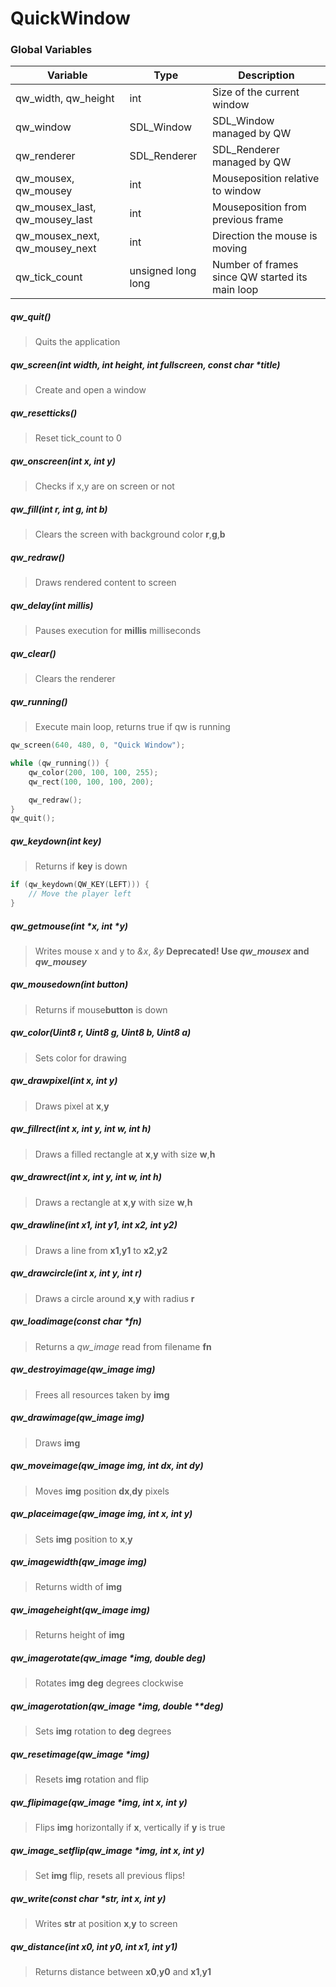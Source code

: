 # QuickWindow

### Global Variables

 Variable | Type | Description
----------|------|-------------
qw_width, qw_height | int | Size of the current window
qw_window | SDL_Window | SDL_Window managed by QW
qw_renderer | SDL_Renderer | SDL_Renderer managed by QW
qw_mousex, qw_mousey | int | Mouseposition relative to window
qw_mousex_last, qw_mousey_last | int | Mouseposition from previous frame
qw_mousex_next, qw_mousey_next | int | Direction the mouse is moving
qw_tick_count | unsigned long long | Number of frames since QW started its main loop

##### qw_quit()
> Quits the application

##### qw_screen(int **width**, int **height**, int **fullscreen**, const char \***title**)
> Create and open a window

##### qw_resetticks()
> Reset tick_count to 0

##### qw_onscreen(int **x**, int **y**)
> Checks if x,y are on screen or not

##### qw_fill(int **r**, int **g**, int **b**)
> Clears the screen with background color **r**,**g**,**b**

##### qw_redraw()
> Draws rendered content to screen

##### qw_delay(int **millis**)
> Pauses execution for **millis** milliseconds

##### qw_clear()
> Clears the renderer

##### qw_running()
> Execute main loop, returns true if qw is running

```c
qw_screen(640, 480, 0, "Quick Window");

while (qw_running()) {
	qw_color(200, 100, 100, 255);
	qw_rect(100, 100, 100, 200);

	qw_redraw();
}
qw_quit();
```

##### qw_keydown(int **key**)
> Returns if **key** is down

```c
if (qw_keydown(QW_KEY(LEFT))) {
	// Move the player left
}
```

##### qw_getmouse(int **\*x**, int **\*y**)
> Writes mouse x and y to *&x*, *&y*
> __Deprecated! Use *qw_mousex* and *qw_mousey*__

##### qw_mousedown(int **button**)
> Returns if mouse**button** is down

##### qw_color(Uint8 **r**, Uint8 **g**, Uint8 **b**, Uint8 **a**)
> Sets color for drawing

##### qw_drawpixel(int **x**, int **y**)
> Draws pixel at **x**,**y**

##### qw_fillrect(int **x**, int **y**, int **w**, int **h**)
> Draws a filled rectangle at **x**,**y** with size **w**,**h**

##### qw_drawrect(int **x**, int **y**, int **w**, int **h**)
> Draws a rectangle at **x**,**y** with size **w**,**h**

##### qw_drawline(int **x1**, int **y1**, int **x2**, int **y2**)
> Draws a line from **x1**,**y1** to **x2**,**y2**

##### qw_drawcircle(int **x**, int **y**, int **r**)
> Draws a circle around **x**,**y** with radius **r**

##### qw_loadimage(const char **\*fn**)
> Returns a *qw_image* read from filename **fn**

##### qw_destroyimage(qw_image **img**)
> Frees all resources taken by **img**

##### qw_drawimage(qw_image **img**)
> Draws **img**

##### qw_moveimage(qw_image **img**, int **dx**, int **dy**)
> Moves **img** position **dx**,**dy** pixels

##### qw_placeimage(qw_image **img**, int **x**, int **y**)
> Sets **img** position to **x**,**y**

##### qw_imagewidth(qw_image **img**)
> Returns width of **img**

##### qw_imageheight(qw_image **img**)
> Returns height of **img**

##### qw_imagerotate(qw_image **\*img**, double **deg**)
> Rotates **img** **deg** degrees clockwise

##### qw_imagerotation(qw_image **\*img**, double **deg)
> Sets **img** rotation to **deg** degrees

##### qw_resetimage(qw_image **\*img**)
> Resets **img** rotation and flip

##### qw_flipimage(qw_image **\*img**, int **x**, int **y**)
> Flips **img** horizontally if **x**, vertically if **y** is true

##### qw_image_setflip(qw_image **\*img**, int **x**, int **y**)
> Set **img** flip, resets all previous flips!

##### qw_write(const char **\*str**, int **x**, int **y**)
> Writes **str** at position **x**,**y** to screen

##### qw_distance(int **x0**, int **y0**, int **x1**, int **y1**)
> Returns distance between **x0**,**y0** and **x1**,**y1**

